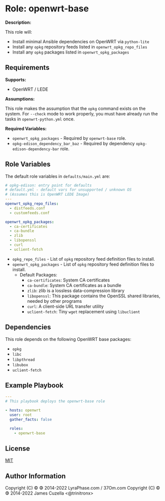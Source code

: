 Role: openwrt-base
==================

**Description:**

This role will:

- Install minimal Ansible dependencies on OpenWRT via `python-lite`
- Install any `opkg` repository feeds listed in `openwrt_opkg_repo_files`
- Install any `opkg` packages listed in `openwrt_opkg_packages`

Requirements
------------

**Supports:**

- OpenWRT / LEDE

**Assumptions:**

This role makes the assumption that the `opkg` command exists on the system.
For `--check` mode to work properly, you must have already run the tasks in
`openwrt-python.yml` once.

**Required Variables:**

- `openwrt_opkg_packages` - Required by `openwrt-base` role.
- `opkg-edison_dependency_bar_baz` - Required by dependency
  `opkg-edison-dependency-bar` role.

Role Variables
--------------

The default role variables in `defaults/main.yml` are:

```YAML
# opkg-edison: entry point for defaults
# default.yml - default vars for unsupported / unknown OS
# (Assumes this is OpenWRT LEDE Image)
---
openwrt_opkg_repo_files:
  - distfeeds.conf
  - customfeeds.conf

openwrt_opkg_packages:
  - ca-certificates
  - ca-bundle
  - zlib
  - libopenssl
  - curl
  - uclient-fetch
```

- `opkg_repo_files` - List of `opkg` repository feed definition files to install.
- `openwrt_opkg_packages` - List of `opkg` repository feed definition files to install.
  - Default Packages:
    - `ca-certificates`: System CA certificates
    - `ca-bundle`: System CA certificates as a bundle
    - `zlib`: zlib is a lossless data-compression library
    - `libopenssl`: This package contains the OpenSSL shared libraries, needed
      by other programs
    - `curl`: A client-side URL transfer utility
    - `uclient-fetch`: Tiny `wget` replacement using `libuclient`

Dependencies
------------

This role depends on the following OpenWRT base packages:

- `opkg`
- `libc`
- `libpthread`
- `libubox`
- `uclient-fetch`

Example Playbook
----------------

```YAML
---
# This playbook deploys the openwrt-base role

- hosts: openwrt
  user: root
  gather_facts: false

  roles:
    - openwrt-base
```

License
-------

[MIT][1]

Author Information
------------------

Copyright (C) © 🄯  2014-2022 LyraPhase.com / 37Om.com
Copyright (C) © 🄯  2014-2022 James Cuzella <@trinitronx>

[1]: http://choosealicense.com/licenses/mit/
